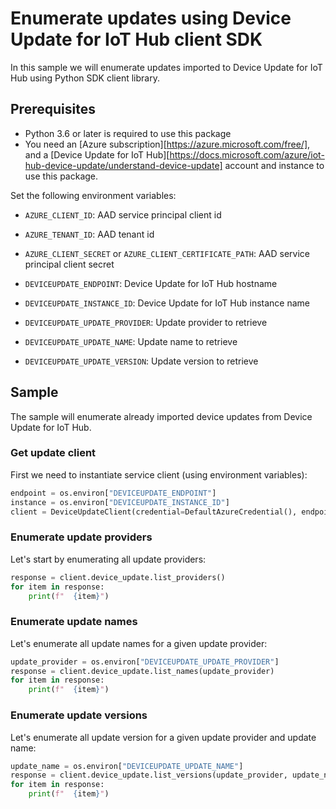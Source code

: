 # Enumerate updates using Device Update for IoT Hub client SDK

In this sample we will enumerate updates imported to Device Update for IoT Hub using Python SDK client library.

## Prerequisites

* Python 3.6 or later is required to use this package
* You need an [Azure subscription][https://azure.microsoft.com/free/], and a [Device Update for IoT Hub][https://docs.microsoft.com/azure/iot-hub-device-update/understand-device-update] 
account and instance to use this package.

Set the following environment variables:

- `AZURE_CLIENT_ID`: AAD service principal client id
- `AZURE_TENANT_ID`: AAD tenant id
- `AZURE_CLIENT_SECRET` or `AZURE_CLIENT_CERTIFICATE_PATH`: AAD service principal client secret

- `DEVICEUPDATE_ENDPOINT`: Device Update for IoT Hub hostname
- `DEVICEUPDATE_INSTANCE_ID`: Device Update for IoT Hub instance name
- `DEVICEUPDATE_UPDATE_PROVIDER`: Update provider to retrieve
- `DEVICEUPDATE_UPDATE_NAME`: Update name to retrieve
- `DEVICEUPDATE_UPDATE_VERSION`: Update version to retrieve

## Sample

The sample will enumerate already imported device updates from Device Update for IoT Hub.

### Get update client

First we need to instantiate service client (using environment variables):

``` python
endpoint = os.environ["DEVICEUPDATE_ENDPOINT"]
instance = os.environ["DEVICEUPDATE_INSTANCE_ID"]
client = DeviceUpdateClient(credential=DefaultAzureCredential(), endpoint=endpoint, instance_id=instance)
```

### Enumerate update providers

Let's start by enumerating all update providers:

``` python
response = client.device_update.list_providers()
for item in response:
    print(f"  {item}")
```

### Enumerate update names

Let's enumerate all update names for a given update provider:

``` python
update_provider = os.environ["DEVICEUPDATE_UPDATE_PROVIDER"]
response = client.device_update.list_names(update_provider)
for item in response:
    print(f"  {item}")
```

### Enumerate update versions

Let's enumerate all update version for a given update provider and update name:

``` python
update_name = os.environ["DEVICEUPDATE_UPDATE_NAME"]
response = client.device_update.list_versions(update_provider, update_name)
for item in response:
    print(f"  {item}")
```

